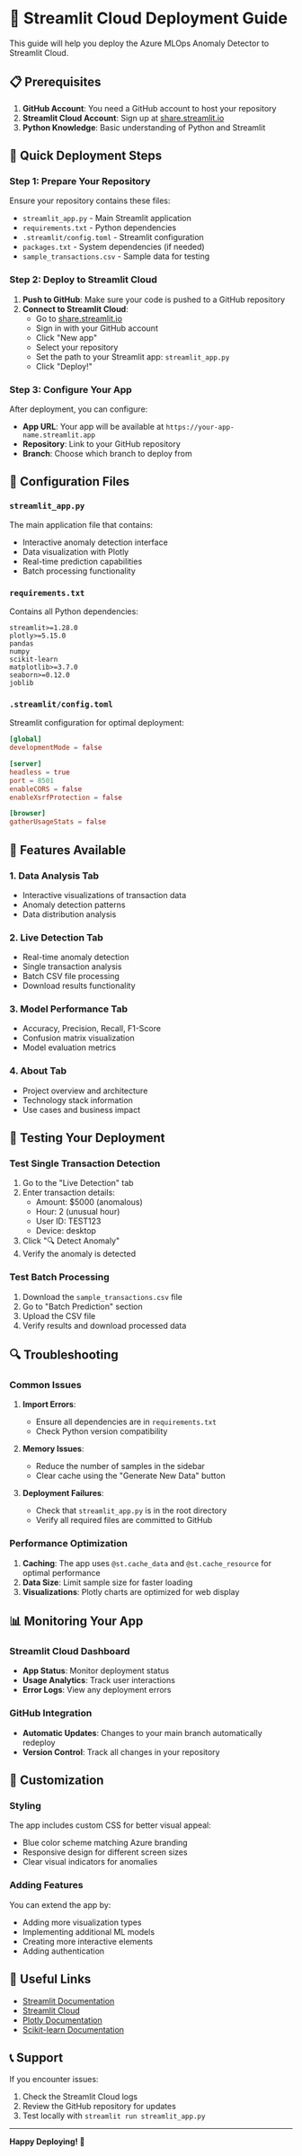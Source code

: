 # 🚀 Streamlit Cloud Deployment Guide

This guide will help you deploy the Azure MLOps Anomaly Detector to Streamlit Cloud.

## 📋 Prerequisites

1. **GitHub Account**: You need a GitHub account to host your repository
2. **Streamlit Cloud Account**: Sign up at [share.streamlit.io](https://share.streamlit.io)
3. **Python Knowledge**: Basic understanding of Python and Streamlit

## 🚀 Quick Deployment Steps

### Step 1: Prepare Your Repository

Ensure your repository contains these files:
- `streamlit_app.py` - Main Streamlit application
- `requirements.txt` - Python dependencies
- `.streamlit/config.toml` - Streamlit configuration
- `packages.txt` - System dependencies (if needed)
- `sample_transactions.csv` - Sample data for testing

### Step 2: Deploy to Streamlit Cloud

1. **Push to GitHub**: Make sure your code is pushed to a GitHub repository
2. **Connect to Streamlit Cloud**:
   - Go to [share.streamlit.io](https://share.streamlit.io)
   - Sign in with your GitHub account
   - Click "New app"
   - Select your repository
   - Set the path to your Streamlit app: `streamlit_app.py`
   - Click "Deploy!"

### Step 3: Configure Your App

After deployment, you can configure:
- **App URL**: Your app will be available at `https://your-app-name.streamlit.app`
- **Repository**: Link to your GitHub repository
- **Branch**: Choose which branch to deploy from

## 🔧 Configuration Files

### `streamlit_app.py`
The main application file that contains:
- Interactive anomaly detection interface
- Data visualization with Plotly
- Real-time prediction capabilities
- Batch processing functionality

### `requirements.txt`
Contains all Python dependencies:
```
streamlit>=1.28.0
plotly>=5.15.0
pandas
numpy
scikit-learn
matplotlib>=3.7.0
seaborn>=0.12.0
joblib
```

### `.streamlit/config.toml`
Streamlit configuration for optimal deployment:
```toml
[global]
developmentMode = false

[server]
headless = true
port = 8501
enableCORS = false
enableXsrfProtection = false

[browser]
gatherUsageStats = false
```

## 🎯 Features Available

### 1. **Data Analysis Tab**
- Interactive visualizations of transaction data
- Anomaly detection patterns
- Data distribution analysis

### 2. **Live Detection Tab**
- Real-time anomaly detection
- Single transaction analysis
- Batch CSV file processing
- Download results functionality

### 3. **Model Performance Tab**
- Accuracy, Precision, Recall, F1-Score
- Confusion matrix visualization
- Model evaluation metrics

### 4. **About Tab**
- Project overview and architecture
- Technology stack information
- Use cases and business impact

## 🧪 Testing Your Deployment

### Test Single Transaction Detection
1. Go to the "Live Detection" tab
2. Enter transaction details:
   - Amount: $5000 (anomalous)
   - Hour: 2 (unusual hour)
   - User ID: TEST123
   - Device: desktop
3. Click "🔍 Detect Anomaly"
4. Verify the anomaly is detected

### Test Batch Processing
1. Download the `sample_transactions.csv` file
2. Go to "Batch Prediction" section
3. Upload the CSV file
4. Verify results and download processed data

## 🔍 Troubleshooting

### Common Issues

1. **Import Errors**:
   - Ensure all dependencies are in `requirements.txt`
   - Check Python version compatibility

2. **Memory Issues**:
   - Reduce the number of samples in the sidebar
   - Clear cache using the "Generate New Data" button

3. **Deployment Failures**:
   - Check that `streamlit_app.py` is in the root directory
   - Verify all required files are committed to GitHub

### Performance Optimization

1. **Caching**: The app uses `@st.cache_data` and `@st.cache_resource` for optimal performance
2. **Data Size**: Limit sample size for faster loading
3. **Visualizations**: Plotly charts are optimized for web display

## 📊 Monitoring Your App

### Streamlit Cloud Dashboard
- **App Status**: Monitor deployment status
- **Usage Analytics**: Track user interactions
- **Error Logs**: View any deployment errors

### GitHub Integration
- **Automatic Updates**: Changes to your main branch automatically redeploy
- **Version Control**: Track all changes in your repository

## 🎨 Customization

### Styling
The app includes custom CSS for better visual appeal:
- Blue color scheme matching Azure branding
- Responsive design for different screen sizes
- Clear visual indicators for anomalies

### Adding Features
You can extend the app by:
- Adding more visualization types
- Implementing additional ML models
- Creating more interactive elements
- Adding authentication

## 🔗 Useful Links

- [Streamlit Documentation](https://docs.streamlit.io/)
- [Streamlit Cloud](https://share.streamlit.io/)
- [Plotly Documentation](https://plotly.com/python/)
- [Scikit-learn Documentation](https://scikit-learn.org/)

## 📞 Support

If you encounter issues:
1. Check the Streamlit Cloud logs
2. Review the GitHub repository for updates
3. Test locally with `streamlit run streamlit_app.py`

---

**Happy Deploying! 🚀** 